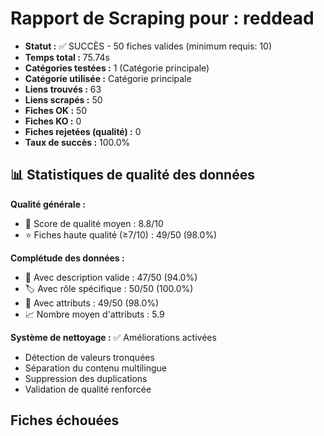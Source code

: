 # Rapport de Scraping pour : reddead
- **Statut :** ✅ SUCCÈS - 50 fiches valides (minimum requis: 10)
- **Temps total :** 75.74s
- **Catégories testées :** 1 (Catégorie principale)
- **Catégorie utilisée :** Catégorie principale
- **Liens trouvés :** 63
- **Liens scrapés :** 50
- **Fiches OK :** 50
- **Fiches KO :** 0
- **Fiches rejetées (qualité) :** 0
- **Taux de succès :** 100.0%

## 📊 Statistiques de qualité des données

**Qualité générale :**
- 🎯 Score de qualité moyen : 8.8/10
- ⭐ Fiches haute qualité (≥7/10) : 49/50 (98.0%)

**Complétude des données :**
- 📝 Avec description valide : 47/50 (94.0%)
- 🏷️ Avec rôle spécifique : 50/50 (100.0%)
- 🔖 Avec attributs : 49/50 (98.0%)
- 📈 Nombre moyen d'attributs : 5.9

**Système de nettoyage :** ✅ Améliorations activées
- Détection de valeurs tronquées
- Séparation du contenu multilingue  
- Suppression des duplications
- Validation de qualité renforcée

## Fiches échouées

